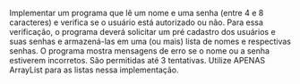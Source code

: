 Implementar um programa que lê um nome e uma senha (entre 4 e 8 caracteres) e verifica se o usuário está autorizado ou não. Para essa verificação, o programa deverá solicitar um pré cadastro dos usuários e suas senhas e armazená-las em uma (ou mais) lista de nomes e respectivas senhas. O programa mostra mensagens de erro se o nome ou a senha estiverem incorretos. São permitidas até 3 tentativas. Utilize APENAS ArrayList para as listas nessa implementação.

